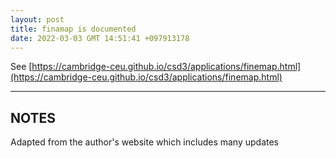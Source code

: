 ```yaml
---
layout: post
title: finamap is documented
date: 2022-03-03 GMT 14:51:41 +097913178
---
```


See [https://cambridge-ceu.github.io/csd3/applications/finemap.html](https://cambridge-ceu.github.io/csd3/applications/finemap.html)

<!--more-->

---

## NOTES

Adapted from the author's website which includes many updates
